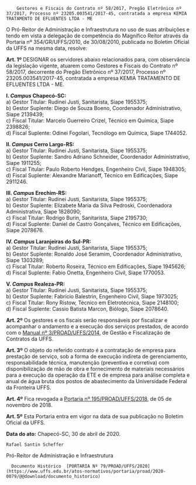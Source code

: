         Gestores e Fiscais do Contrato nº 58/2017, Pregão Eletrônico nº 37/2017, Processo nº 23205.003541/2017-45, contratada a empresa KEMIA TRATAMENTO DE EFLUENTES LTDA - ME  

O Pró-Reitor de Administração e Infraestrutura no uso de suas atribuições e tendo em vista a delegação de competência do Magnífico Reitor através da Portaria nº 354/GR/UFFS/2010, de 30/08/2010, publicada no Boletim Oficial da UFFS na mesma data, resolve:

 **Art. 1º** DESIGNAR os servidores abaixo relacionados para, com observância da legislação vigente, atuarem como Gestores e Fiscais do Contrato nº 58/2017, decorrente do Pregão Eletrônico nº 37/2017, Processo nº 23205.003541/2017-45, contratada a empresa KEMIA TRATAMENTO DE EFLUENTES LTDA - ME.

 **I. *Campus* Chapecó-SC:**  
a) Gestor Titular: Rudinei Justi, Sanitarista, Siape 1955375;  
b) Gestor Suplente: Diego de Souza Boeno, Coordenador Administrativo, Siape 2139439;  
c) Fiscal Titular: Marcelo Guerreiro Crizel, Técnico em Química, Siape 2398826;  
d) Fiscal Suplente: Odinei Fogolari, Tecnólogo em Química, Siape 1744052.

 **II. *Campus* Cerro Largo-RS:**  
a) Gestor Titular: Rudinei Justi, Sanitarista, Siape 1955375;  
b) Gestor Suplente: Sandro Adriano Schneider, Coordenador Administrativo, Siape 1911255;  
c) Fiscal Titular: Paulo Roberto Hendges, Engenheiro Civil, Siape 1948305;  
d) Fiscal Suplente: Alexandre Marianoff, Técnico em Edificações, Siape 2911246.

 **III. *Campus* Erechim-RS:**  
a) Gestor Titular: Rudinei Justi, Sanitarista, Siape 1955375;  
b) Gestor Suplente: Elizabete Maria da Silva Pedroski, Coordenadora Administrativa, Siape 1828090;  
c) Fiscal Titular: Rodrigo Burin, Sanitarista, Siape 2195730;  
d) Fiscal Suplente: Daniel de Castro Gonçalves, Técnico em Edificações, Siape 2078676.

 **IV. *Campus* Laranjeiras do Sul-PR:**  
a) Gestor Titular: Rudinei Justi, Sanitarista, Siape 1955375;  
b) Gestor Suplente: Ronaldo José Seramim, Coordenador Administrativo, Siape 1303289;  
c) Fiscal Titular: Roberto Roseira, Técnico em Edificações, Siape 1945626;  
d) Fiscal Suplente: Fabio Onetta, Engenheiro Civil, Siape 1770053.

 **V. *Campus* Realeza-PR:**  
a) Gestor Titular: Rudinei Justi, Sanitarista, Siape 1955375;  
b) Gestor Suplente: Fabrício Balestrin, Engenheiro Civil, Siape 1973025;  
c) Fiscal Titular: Rony Ristow, Técnico em Eletrotécnica, Siape 2148100;  
d) Fiscal Suplente: Cassio Batista Marcon, Biólogo, Siape 2078640.

 **Art. 2º** Os gestores e os fiscais serão responsáveis por fiscalizar e acompanhar o andamento e a execução dos serviços prestados, de acordo com o [Manual nº 3/PROAD/UFFS/2014](https://www.uffs.edu.br/atos-normativos/manual/proad/2014-0003), de Gestão e Fiscalização de Contratos da UFFS.

 **Art. 3º** O objeto do referido contrato é a contratação de empresa para prestação de serviço, sob a forma de execução indireta de gerenciamento, responsabilidade técnica, manutenção (preventiva e corretiva) com disponibilização de mão de obra e fornecimento de materiais necessários para a execução da operação da ETE e de empresa para análise completa e anual de água bruta dos postos de abastecimento da Universidade Federal da Fronteira UFFS.

 **Art. 4º** Fica revogada a [Portaria nº 195/PROAD/UFFS/2018](https://www.uffs.edu.br/atos-normativos/portaria/proad/2018-0195), de 05 de novembro de 2018.

 **Art. 5º** Esta Portaria entra em vigor na data de sua publicação no Boletim Oficial da UFFS.

   **Data do ato:** Chapecó-SC, 30 de abril de 2020.   
 

    Rafael Santin Scheffer   
 Pró-Reitor de Administração e Infraestrutura 

      Documento Histórico  [PORTARIA Nº 79/PROAD/UFFS/2020](https://www.uffs.edu.br/atos-normativos/portaria/proad/2020-0079/@@download/documento_historico)     
      